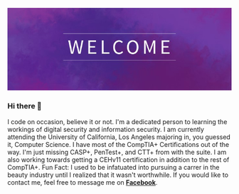 ![Image of Profile Banner](https://github.com/Cassiedee/Cassiedee/blob/master/profilebanners.jpg)

### Hi there 👋

I code on occasion, believe it or not. I'm a dedicated person to learning the workings of digital security and information security. I am currently attending the University of California, Los Angeles majoring in, you guessed it, Computer Science. I have most of the CompTIA+ Certifications out of the way. I'm just missing CASP+, PenTest+, and CTT+ from with the suite. I am also working towards getting a CEHv11 certification in addition to the rest of CompTIA+. Fun Fact: I used to be infatuated into pursuing a carrer in the beauty industry until I realized that it wasn't worthwhile. If you would like to contact me, feel free to message me on **[Facebook](https://www.facebook.com/cassidynguyen92708/)**.

<!--
**Cassiedee/Cassiedee** is a ✨ _special_ ✨ repository because its `README.md` (this file) appears on your GitHub profile.

Here are some ideas to get you started:

- 🔭 I’m currently working on ...
- 🌱 I’m currently learning ...
- 👯 I’m looking to collaborate on ...
- 🤔 I’m looking for help with ...
- 💬 Ask me about ...
- 📫 How to reach me: ...
- 😄 Pronouns: ...
- ⚡ Fun fact: ...
-->
